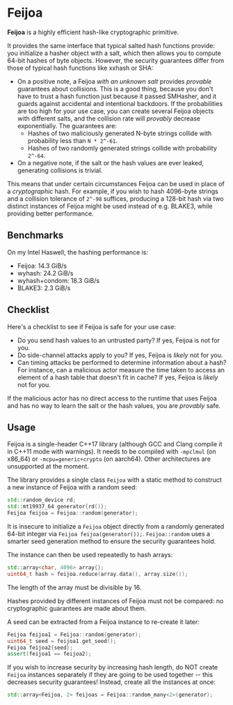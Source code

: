 # Feijoa

**Feijoa** is a highly efficient hash-like cryptographic primitive.

It provides the same interface that typical salted hash functions provide: you initialize a hasher object with a salt, which then allows you to compute 64-bit hashes of byte objects. However, the security guarantees differ from those of typical hash functions like xxhash or SHA:

- On a positive note, a Feijoa *with an unknown salt* provides *provable* guarantees about collisions. This is a good thing, because you don't have to trust a hash function just because it passed SMHasher, and it guards against accidental and intentional backdoors. If the probabilities are too high for your use case, you can create several Feijoa objects with different salts, and the collision rate will *provably* decrease exponentially. The guarantees are:
	- Hashes of two maliciously generated N-byte strings collide with probability less than `N * 2^-61`.
	- Hashes of two randomly generated strings collide with probability `2^-64`.
- On a negative note, if the salt or the hash values are ever leaked, generating collisions is trivial.

This means that under certain circumstances Feijoa can be used in place of a *cryptographic* hash. For example, if you wish to hash 4096-byte strings and a collision tolerance of `2^-98` suffices, producing a 128-bit hash via two distinct instances of Feijoa might be used instead of e.g. BLAKE3, while providing better performance.


## Benchmarks

On my Intel Haswell, the hashing performance is:

- Feijoa: 14.3 GiB/s
- wyhash: 24.2 GiB/s
- wyhash+condom: 18.3 GiB/s
- BLAKE3: 2.3 GiB/s


## Checklist

Here's a checklist to see if Feijoa is safe for your use case:

- Do you send hash values to an untrusted party? If yes, Feijoa is not for you.
- Do side-channel attacks apply to you? If yes, Feijoa is *likely* not for you.
- Can timing attacks be performed to determine information about a hash? For instance, can a malicious actor measure the time taken to access an element of a hash table that doesn't fit in cache? If yes, Feijoa is *likely* not for you.

If the malicious actor has no direct access to the runtime that uses Feijoa and has no way to learn the salt or the hash values, you are *provably* safe.


## Usage

Feijoa is a single-header C++17 library (although GCC and Clang compile it in C++11 mode with warnings). It needs to be compiled with `-mpclmul` (on x86_64) or `-mcpu=generic+crypto` (on aarch64). Other architectures are unsupported at the moment.

The library provides a single class `Feijoa` with a static method to construct a new instance of Feijoa with a random seed:

```cpp
std::random_device rd;
std::mt19937_64 generator{rd()};
Feijoa feijoa = Feijoa::random(generator);
```

It is insecure to initialize a `Feijoa` object directly from a randomly generated 64-bit integer via `Feijoa feijoa(generator());`. `Feijoa::random` uses a smarter seed generation method to ensure the security guarantees hold.

The instance can then be used repeatedly to hash arrays:

```cpp
std::array<char, 4096> array{};
uint64_t hash = feijoa.reduce(array.data(), array.size());
```

The length of the array must be divisible by 16.

Hashes provided by different instances of Feijoa must not be compared: no cryptographic guarantees are made about them.

A seed can be extracted from a Feijoa instance to re-create it later:

```cpp
Feijoa feijoa1 = Feijoa::random(generator);
uint64_t seed = feijoa1.get_seed();
Feijoa feijoa2{seed};
assert(feijoa1 == feijoa2);
```

If you wish to increase security by increasing hash length, do NOT create `Feijoa` instances separately if they are going to be used together -- this decreases security guarantees! Instead, create all the instances at once:

```cpp
std::array<Feijoa, 2> feijoas = Feijoa::random_many<2>(generator);
```
